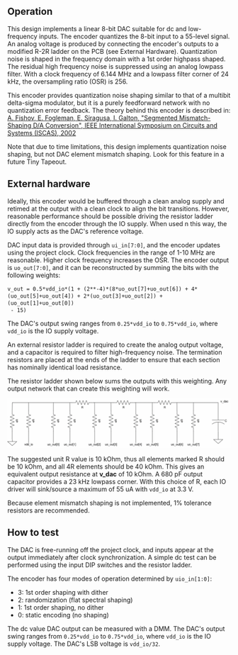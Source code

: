 <!---

This file is used to generate your project datasheet. Please fill in the information below and delete any unused
sections.

You can also include images in this folder and reference them in the markdown. Each image must be less than
512 kb in size, and the combined size of all images must be less than 1 MB.
-->

## Operation

This design implements a linear 8-bit DAC suitable for dc and low-frequency inputs.  The encoder quantizes the 8-bit input to a 55-level signal.  An analog voltage is produced by connecting the encoder's outputs to a modified R-2R ladder on the PCB (see External Hardware).  Quantization noise is shaped in the frequency domain with a 1st order highpass shaped.  The residual high frequency noise is suppressed using an analog lowpass filter.  With a clock frequency of 6.144 MHz and a lowpass filter corner of 24 kHz, the oversampling ratio (OSR) is 256.

This encoder provides quantization noise shaping similar to that of a multibit delta-sigma modulator, but it is a purely feedforward network with no quantization error feedback.  The theory behind this encoder is described in: [A. Fishov, E. Fogleman, E. Siragusa, I. Galton, "Segmented Mismatch-Shaping D/A Conversion", IEEE International Symposium on Circuits and Systems (ISCAS), 2002](https://https://ieeexplore.ieee.org/document/1010547/)

Note that due to time limitations, this design implements quantization noise shaping, but not DAC element mismatch shaping.  Look for this feature in a future Tiny Tapeout.  

## External hardware

Ideally, this encoder would be buffered through a clean analog supply and retimed at the output with a clean clock to align the bit transitions.  However, reasonable performance should be possible driving the resistor ladder directly from the encoder through the IO supply.  When used n this way, the IO supply acts as the DAC's reference voltage.

DAC input data is provided through `ui_in[7:0]`, and the encoder updates using the project clock.  Clock frequencies in the range of 1-10 MHz are reasonable.  Higher clock frequency increases the OSR.  The encoder output is `uo_out[7:0]`, and it can be reconstructed by summing the bits with the following weights: 

    v_out = 0.5*vdd_io*(1 + (2**-4)*(8*uo_out[7]+uo_out[6]) + 4*(uo_out[5]+uo_out[4]) + 2*(uo_out[3]+uo_out[2]) + 
    (uo_out[1]+uo_out[0])
     - 15)

The DAC's output swing ranges from `0.25*vdd_io` to `0.75*vdd_io`, where `vdd_io` is the IO supply voltage.

An external resistor ladder is required to create the analog output voltage, and a capacitor is required to filter high-frequency noise.  The termination resistors are placed at the ends of the ladder to ensure that each section has nominally identical load resistance.  

The resistor ladder shown below sums the outputs with this weighting.  Any output network that can create this weighting will work.  

![DAC resistor network](./r-ladder.png)

The suggested unit R value is 10 kOhm, thus all elements marked R should be 10 kOhm, and all 4R elements should be 40 kOhm.  This gives an equivalent output resistance at __v_dac__ of 10 kOhm.  A 680 pF output capacitor provides a 23 kHz lowpass corner.  With this choice of R, each IO driver will sink/source a maximum of 55 uA with `vdd_io` at 3.3 V.

Because element mismatch shaping is not implemented, 1% tolerance resistors are recommended.

## How to test

The DAC is free-running off the project clock, and inputs appear at the output immediately after clock synchronization.  A simple dc test can be performed using the input DIP switches and the resistor ladder.   

The encoder has four modes of operation determined by `uio_in[1:0]`:
* 3:  1st order shaping with dither
* 2:  randomization (flat spectral shaping)
* 1:  1st order shaping, no dither
* 0:  static encoding (no shaping)

The dc value DAC output can be measured with a DMM.  The DAC's output swing ranges from `0.25*vdd_io` to `0.75*vdd_io`, where `vdd_io` is the IO supply voltage.  The DAC's LSB voltage is `vdd_io/32`.  
